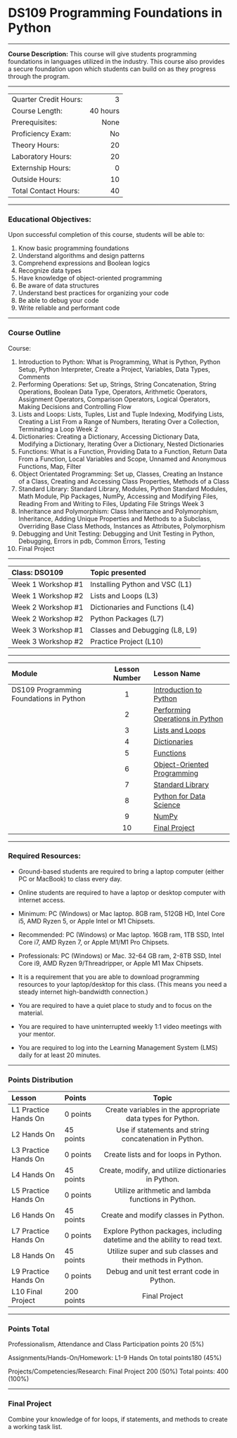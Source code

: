 # DS109 Programming Foundations in Python

<hr style="border: 0; height: 1px; background-image: linear-gradient(to right, rgba(0, 0, 0, 0), rgba(0, 0, 0, 0.75), rgba(0, 0, 0, 0));"/>

**Course Description:** This course will give students programming foundations in languages utilized in the industry.  This course also provides a secure foundation upon which students can build on as they progress through the program.  

<hr style="border: 0; height: 1px; background-image: linear-gradient(to right, rgba(0, 0, 0, 0), rgba(0, 0, 0, 0.75), rgba(0, 0, 0, 0));"/>

|                     |    |
|:---                 |---:|
|Quarter Credit Hours:|3|
|Course Length:       |40 hours|
|Prerequisites:       |None|
|Proficiency Exam:    |No|
|Theory Hours: 	      |20|
|Laboratory Hours:	  |20|
|Externship Hours:	  |0 |
|Outside Hours:	      |10|
|Total Contact Hours: |40|

<hr style="border: 0; height: 1px; background-image: linear-gradient(to right, rgba(0, 0, 0, 0), rgba(0, 0, 0, 0.75), rgba(0, 0, 0, 0));"/>

### Educational Objectives:
Upon successful completion of this course, students will be able to: 
 
1.	Know basic programming foundations
2.	Understand algorithms and design patterns
3.	Comprehend expressions and Boolean logics
4.	Recognize data types
5.	Have knowledge of object-oriented programming
6.	Be aware of data structures
7.	Understand best practices for organizing your code
8.	Be able to debug your code
9.	Write reliable and performant code 


<hr style="border: 0; height: 1px; background-image: linear-gradient(to right, rgba(0, 0, 0, 0), rgba(0, 0, 0, 0.75), rgba(0, 0, 0, 0));"/>

### Course Outline

Course:
1.	Introduction to Python: What is Programming, What is Python, Python Setup, Python Interpreter, Create a Project, Variables, Data Types, Comments
2.	Performing Operations: Set up, Strings, String Concatenation, String Operations, Boolean Data Type, Operators, Arithmetic Operators, Assignment Operators, Comparison Operators, Logical Operators, Making Decisions and Controlling Flow
3.	Lists and Loops: Lists, Tuples, List and Tuple Indexing, Modifying Lists, Creating a List From a Range of Numbers, Iterating Over a Collection, Terminating a Loop
Week 2
4.	Dictionaries: Creating a Dictionary, Accessing Dictionary Data, Modifying a Dictionary, Iterating Over a Dictionary, Nested Dictionaries
5.	Functions: What is a Function, Providing Data to a Function, Return Data From a Function, Local Variables and Scope, Unnamed and Anonymous Functions, Map, Filter
6.	Object Orientated Programming: Set up, Classes, Creating an Instance of a Class, Creating and Accessing Class Properties, Methods of a Class
7.	Standard Library: Standard Library, Modules, Python Standard Modules, Math Module, Pip Packages, NumPy, Accessing and Modifying Files, Reading From and Writing to Files, Updating File Strings
Week 3
8.	Inheritance and Polymorphism: Class Inheritance and Polymorphism, Inheritance, Adding Unique Properties and Methods to a Subclass, Overriding Base Class Methods, Instances as Attributes, Polymorphism
9.	Debugging and Unit Testing: Debugging and Unit Testing in Python, Debugging, Errors in pdb, Common Errors, Testing
10.	Final Project

<hr style="border: 0; height: 1px; background-image: linear-gradient(to right, rgba(0, 0, 0, 0), rgba(0, 0, 0, 0.75), rgba(0, 0, 0, 0));"/>

|Class: DSO109	|Topic presented|
|:-- |:-- |
|Week 1 Workshop #1| 	Installing Python and VSC (L1)|
|Week 1 Workshop #2| 	Lists and Loops (L3)|
|Week 2 Workshop #1| 	Dictionaries and Functions (L4)|
|Week 2 Workshop #2| 	Python Packages (L7)|
|Week 3 Workshop #1| 	Classes and Debugging (L8, L9)|
|Week 3 Workshop #2| 	Practice Project (L10)|

<hr style="border: 0; height: 1px; background-image: linear-gradient(to right, rgba(0, 0, 0, 0), rgba(0, 0, 0, 0.75), rgba(0, 0, 0, 0));"/>


|Module                 |Lesson Number|Lesson Name|
|:---                   |:---:        |:---       |
|DS109 Programming Foundations in Python  |1   | [Introduction to Python](DS109L1.ipynb)  |
|                       |2   | [Performing Operations in Python](DS109L2.ipynb)                |
|                       |3   | [Lists and Loops ](DS109L3.ipynb)              |
|                       |4   | [Dictionaries ](DS109L4.ipynb)|
|                       |5   | [Functions](DS109L5.ipynb)      |
|                       |6   | [Object-Oriented Programming](DS109L6.ipynb)        | 
|                       |7   | [Standard Library](DS109L7.ipynb)       |
|                       |8   | [Python for Data Science](DS109L8.ipynb)   | 
|                       |9   | [NumPy](DS109L9.ipynb)  | 
|                       |10  | [Final Project ](DS109L10.ipynb)         |

<hr style="border: 0; height: 1px; background-image: linear-gradient(to right, rgba(0, 0, 0, 0), rgba(0, 0, 0, 0.75), rgba(0, 0, 0, 0));"/>

### Required Resources: 
- Ground-based students are required to bring a laptop computer (either PC or MacBook) to class every day.  

- Online students are required to have a laptop or desktop computer with internet access.  

- Minimum: PC (Windows) or Mac laptop. 8GB ram, 512GB HD, Intel Core i5,  AMD Ryzen 5, or Apple Intel or M1 Chipsets.

- Recommended: PC (Windows) or Mac laptop. 16GB ram, 1TB SSD, Intel Core i7, AMD Ryzen 7, or Apple M1/M1 Pro Chipsets.

- Professionals: PC (Windows) or Mac. 32-64 GB ram, 2-8TB SSD, Intel Core i9, AMD Ryzen 9/Threadripper, or Apple M1 Max Chipsets.

- It is a requirement that you are able to download programming resources to your laptop/desktop for this class. (This means you need a steady internet high-bandwidth connection.)

- You are required to have a quiet place to study and to focus on the material.

- You are required to have uninterrupted weekly 1:1 video meetings with your mentor.

- You are required to log into the Learning Management System (LMS) daily for at least 20 minutes.

<hr style="border: 0; height: 1px; background-image: linear-gradient(to right, rgba(0, 0, 0, 0), rgba(0, 0, 0, 0.75), rgba(0, 0, 0, 0));"/>

### Points Distribution
|Lesson | Points| Topic|
|:-- |:-- |:--:|
| L1 Practice Hands On| 0 points| Create variables in the appropriate data types for Python.|
| L2 Hands On | 45 points| Use if statements and string concatenation in Python.
| L3 Practice Hands On | 0 points | Create lists and for loops in Python. 
| L4 Hands On | 45 points| Create, modify, and utilize dictionaries in Python.|
| L5 Practice Hands On | 0 points | Utilize arithmetic and lambda functions in Python.|
| L6 Hands On | 45 points | Create and modify classes in Python.
| L7 Practice Hands On | 0 points | Explore Python packages, including datetime and the ability to read text. 
| L8 Hands On | 45 points | Utilize super and sub classes and their methods in Python.
| L9 Practice Hands On | 0 points | Debug and unit test errant code in Python.
| L10 Final Project | 200 points | Final Project 

<hr style="border: 0; height: 1px; background-image: linear-gradient(to right, rgba(0, 0, 0, 0), rgba(0, 0, 0, 0.75), rgba(0, 0, 0, 0));"/>

### Points Total
Professionalism, Attendance and Class Participation points 20 (5%) 

Assignments/Hands-On/Homework: L1-9 Hands On total points180 (45%)

Projects/Competencies/Research: Final Project 200 (50%) 
Total points: 400 (100%)

<hr style="border: 0; height: 1px; background-image: linear-gradient(to right, rgba(0, 0, 0, 0), rgba(0, 0, 0, 0.75), rgba(0, 0, 0, 0));"/>

### Final Project
Combine your knowledge of for loops, if statements, and methods to create a working task list.
